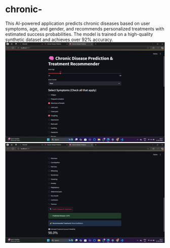 # chronic-
This AI-powered application predicts chronic diseases based on user symptoms, age, and gender, and recommends personalized treatments with estimated success probabilities. The model is trained on a high-quality synthetic dataset and achieves over 92% accuracy.
![Image Alt](https://github.com/niyathi97/chronic-/blob/4f93c6cdfb24ffba325008b74d2d7147f74fbd6d/Screenshot%20(64).png)
![Image Alt](https://github.com/niyathi97/chronic-/blob/04119c13d7999b0800634497afaf06832891ef02/Screenshot%20(65).png)
